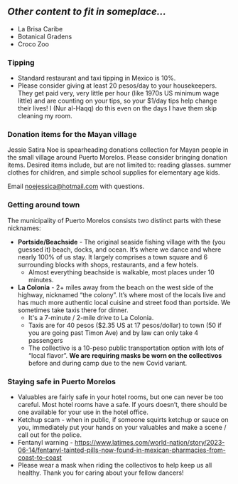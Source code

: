 ## *Other content to fit in someplace...*

* La Brisa Caribe
* Botanical Gradens
* Croco Zoo

### Tipping

- Standard restaurant and taxi tipping in Mexico is 10%.
- Please consider giving at least 20 pesos/day to your housekeepers. They get paid very, very little per hour (like 1970s US minimum wage little) and are counting on your tips, so your $1/day tips help change their lives! I (Nur al-Haqq) do this even on the days I have them skip cleaning my room.
 
### Donation items for the Mayan village

Jessie Satira Noe is spearheading donations collection for Mayan people in the small village around Puerto Morelos. Please consider bringing donation items. Desired items include, but are not limited to: reading glasses. summer clothes for children, and simple school supplies for elementary age kids.

Email [noejessica@hotmail.com](mailto:noejessica@hotmail.com) with questions.

### Getting around town

The municipality of Puerto Morelos consists two distinct parts with these nicknames:

- **Portside/Beachside** - The original seaside fishing village with the (you guessed it) beach, docks, and ocean. It’s where we dance and where nearly 100% of us stay. It largely comprises a town square and 6 surrounding blocks with shops, restaurants, and a few hotels.
  - Almost everything beachside is walkable, most places under 10 minutes.
- **La Colonia** - 2+ miles away from the beach on the west side of the highway, nicknamed “the colony”. It’s where most of the locals live and has much more authentic local cuisine and street food than portside. We sometimes take taxis there for dinner.
  - It's a 7-minute / 2-mile drive to La Colonia.
  - Taxis are for 40 pesos ($2.35 US at 17 pesos/dollar) to town (50 if you are going past Timon Ave) and by law can only take 4 passengers
  - The collectivo is a 10-peso public transportation option with lots of “local flavor”. **We are requiring masks be worn on the collectivos** before and during camp due to the new Covid variant. 

### Staying safe in Puerto Morelos

- Valuables are fairly safe in your hotel rooms, but one can never be too careful. Most hotel rooms have a safe. If yours doesn’t, there should be one available for your use in the hotel office.
- Ketchup scam - when in public, if someone squirts ketchup or sauce on you, immediately put your hands on your valuables and make a scene / call out for the police. 
- Fentanyl warning - https://www.latimes.com/world-nation/story/2023-06-14/fentanyl-tainted-pills-now-found-in-mexican-pharmacies-from-coast-to-coast
- Please wear a mask when riding the collectivos to help keep us all healthy. Thank you for caring about your fellow dancers!